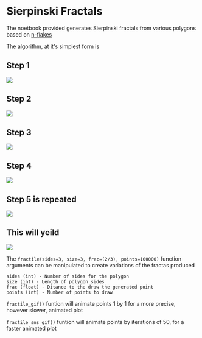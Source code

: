 # Sierpinski Fractals
The noetbook provided generates Sierpinski fractals from various polygons based on [n-flakes](https://en.wikipedia.org/wiki/N-flake)

The algorithm, at it's simplest form is

## Step 1
![](images/Slide1.PNG)

## Step 2
![](images/Slide3.PNG)

## Step 3
![](images/Slide4.PNG)

## Step 4
![](images/Slide5.PNG)

## Step 5 is repeated
![](images/Slide6.PNG)

## This will yeild
![](images/hexa_sns.gif)

The `fractile(sides=3, size=3, frac=(2/3), points=100000)` function arguments can be manipulated to create variations of the fractas produced

```
sides (int) - Number of sides for the polygon
size (int) - Length of polygon sides
frac (float) - Ditance to the draw the generated point
points (int) - Number of points to draw
```

```fractile_gif()``` funtion will animate points 1 by 1 for a more precise, however slower, animated plot

```fractile_sns_gif()``` funtion will animate points by iterations of 50, for a faster animated plot


